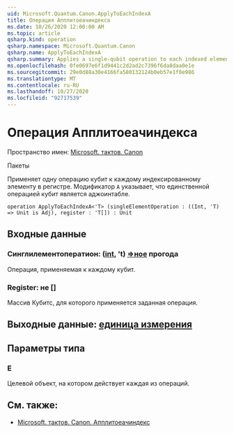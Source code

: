 ```yaml
---
uid: Microsoft.Quantum.Canon.ApplyToEachIndexA
title: Операция Апплитоеачиндекса
ms.date: 10/26/2020 12:00:00 AM
ms.topic: article
qsharp.kind: operation
qsharp.namespace: Microsoft.Quantum.Canon
qsharp.name: ApplyToEachIndexA
qsharp.summary: Applies a single-qubit operation to each indexed element in a register. The modifier `A` indicates that the single-qubit operation is adjointable.
ms.openlocfilehash: 0fe0697e6f1d9441c2d2ad2c7396f6da8daa0e1e
ms.sourcegitcommit: 29e0d88a30e4166fa580132124b0eb57e1f0e986
ms.translationtype: MT
ms.contentlocale: ru-RU
ms.lasthandoff: 10/27/2020
ms.locfileid: "92717539"
---
```

# <a name="applytoeachindexa-operation"></a>Операция Апплитоеачиндекса

Пространство имен: [Microsoft. тактов. Canon](xref:Microsoft.Quantum.Canon)

Пакеты [](https://nuget.org/packages/)


Применяет одну операцию кубит к каждому индексированному элементу в регистре.
Модификатор `A` указывает, что единственной операцией кубит является аджоинтабле.

```qsharp
operation ApplyToEachIndexA<'T> (singleElementOperation : ((Int, 'T) => Unit is Adj), register : 'T[]) : Unit
```


## <a name="input"></a>Входные данные

### <a name="singleelementoperation--intt--unit-adj"></a>Синглилементоператион: ([int](xref:microsoft.quantum.lang-ref.int), 't) [=>ное](xref:microsoft.quantum.lang-ref.unit) прогода

Операция, применяемая к каждому кубит.


### <a name="register--t"></a>Register: не []

Массив Кубитс, для которого применяется заданная операция.



## <a name="output--unit"></a>Выходные данные: [единица измерения](xref:microsoft.quantum.lang-ref.unit)



## <a name="type-parameters"></a>Параметры типа

### <a name="t"></a>Е

Целевой объект, на котором действует каждая из операций.

## <a name="see-also"></a>См. также:

- [Microsoft. тактов. Canon. Апплитоеачиндекс](xref:Microsoft.Quantum.Canon.ApplyToEachIndex)